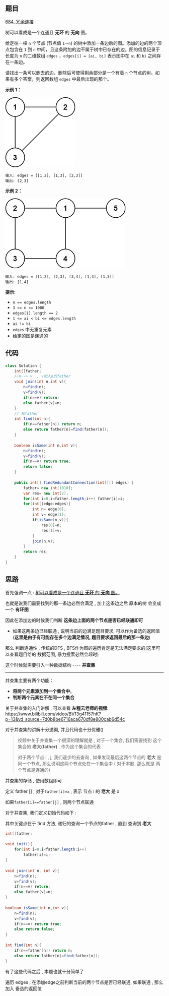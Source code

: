## 题目

[684. 冗余连接](https://leetcode.cn/problems/redundant-connection/)

树可以看成是一个连通且 **无环** 的 **无向** 图。

给定往一棵 `n` 个节点 (节点值 `1～n`) 的树中添加一条边后的图。添加的边的两个顶点包含在 `1` 到 `n` 中间，且这条附加的边不属于树中已存在的边。图的信息记录于长度为 `n` 的二维数组 `edges` ，`edges[i] = [ai, bi]` 表示图中在 `ai` 和 `bi` 之间存在一条边。

请找出一条可以删去的边，删除后可使得剩余部分是一个有着 `n` 个节点的树。如果有多个答案，则返回数组 `edges` 中最后出现的那个。

 

**示例 1：**

![img](assets/1626676174-hOEVUL-image.png)

```
输入: edges = [[1,2], [1,3], [2,3]]
输出: [2,3]
```

**示例 2：**

![img](assets/1626676179-kGxcmu-image.png)

```
输入: edges = [[1,2], [2,3], [3,4], [1,4], [1,5]]
输出: [1,4]
```

 

**提示:**

- `n == edges.length`
- `3 <= n <= 1000`
- `edges[i].length == 2`
- `1 <= ai < bi <= edges.length`
- `ai != bi`
- `edges` 中无重复元素
- 给定的图是连通的 

## 代码

```java
class Solution {
    int[]father;
    //n--> v  , v加入n的father
    void join(int n,int v){
        n=find(n);
        v=find(v);
        if(n==v) return;
        else father[v]=n;
    }
    // 找father
    int find(int n){
        if(n==father[n]) return n;
        else return father[n]=find(father[n]);
    }
    
    boolean isSame(int n,int v){
        n=find(n);
        v=find(v);
        if(n==v) return true;
        return false;
    }
    
    public int[] findRedundantConnection(int[][] edges) {
        father= new int[1010];
        var res= new int[2];
        for(int i=0;i<father.length;i++) father[i]=i;
        for(int[]edge:edges){
            int n= edge[0];
            int v= edge[1];
            if(isSame(n,v)){
                res[0]=n;
                res[1]=v;
            }
            join(n,v);
        }
        return res;
    }
}
```

## 思路

首先强调一点 : <u>树可以看成是一个连通且 **无环** 的 **无向** 图。</u>

也就是说我们需要找到的那一条边必然会满足 , 加上这条边之后 原本的树 会变成一个 **有环图**

因此在添加边的时候我们判断 **这条边上面的两个节点是否已经联通即可**

- 如果这两条边已经联通 , 说明当前的边满足题目要求,  可以作为备选的返回值(**这里是由于有可能存在多个边满足情况, 题目要求返回最后的那一条边**)

那么 判断连通性 ,  传统的DFS , BFS作为图的遍历肯定是无法满足要求的(这里可以查看题目给的 数据范围,  暴力搜索必然会超时)

这个时候就需要引入一种数据结构 ---- **并查集**

---

 并查集主要有两个功能：

- **将两个元素添加到一个集合中**。
- **判断两个元素在不在同一个集合**

关于并查集的入门讲解 , 可以查看 **左程云老师的视频**: https://www.bilibili.com/video/BV13g41157hK?p=13&vd_source=7d0b8be6716aca670df8e800cab6d54c

对于并查集的讲解十分透彻,  并且代码也十分优雅()

> 视频中关于并查集一个很深的理解就是 , 对于一个集合, 我们需要找到 这个集合的 **老大(father)**  , 作为这个集合的代表
>
> 对于两个节点 i , j,  我们逐步的去查询 , 如果发现最后这两个节点的 **老大** 是 同一个节点, 那么说明这两个节点处在一个集合中 ( 对于本题, 那么就是 两个节点是连通的)

并查集的存储 , 使用数组即可 

定义 father []  , 对于`father[i]=x` , 表示 节点 i  的 **老大**  是 x

 如果`father[i]==father[j]`  , 则两个节点联通 

对于并查集,  我们定义初始代码如下 : 

其中关键点在于 find 方法,  递归的查询一个节点的father , 直到 查询到 **老大**

```java
int[]father;

void init(){
    for(int i=0;i<father.length:i++)
        father[i]=i;
}

void join(int n, int v){
    n=find(n);
    v=find(v);
    if(n==v) return;
    else father[v]=n;
}

boolean isSame(int n,int v){
    n=find(n);
    v=find(v);
    if(n==v) return true;
    else return false;
}

int find(int n){
    if(n==father[n]) return n;
    else return father[n]=find(father[n]);
}
```

有了这些代码之后 , 本题也就十分简单了

遍历 edges , 在添加edge之前判断当前的两个节点是否已经联通, 如果联通 , 那么加入 备选的返回值